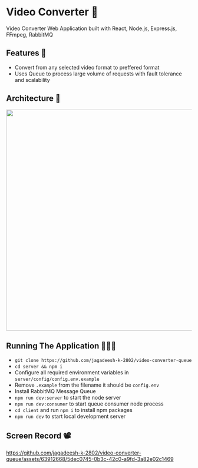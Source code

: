 # Video Converter 🎥

Video Converter Web Application built with React, Node.js, Express.js, FFmpeg, RabbitMQ

## Features 📲

- Convert from any selected video format to preffered format
- Uses Queue to process large volume of requests with fault tolerance and scalability

## Architecture 📄

<img src="https://github.com/jagadeesh-k-2802/video-converter-queue/assets/63912668/3d0464df-9b03-428c-95aa-20b54c759090" width="600" />

## Running The Application 🧑🏻‍💻

- `git clone https://github.com/jagadeesh-k-2802/video-converter-queue`
- `cd server && npm i`
- Configure all required environment variables in `server/config/config.env.example`
- Remove `.example` from the filename it should be `config.env`
- Install RabbitMQ Message Queue
- `npm run dev:server` to start the node server
- `npm run dev:consumer` to start queue consumer node process
- `cd client` and run `npm i` to install npm packages
- `npm run dev` to start local development server

## Screen Record 📽️

https://github.com/jagadeesh-k-2802/video-converter-queue/assets/63912668/5dec0745-0b3c-42c0-a9fd-3a82e02c1469
